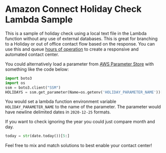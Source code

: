 # Amazon Connect Holiday Check Lambda Sample

This is a sample of holiday check using a local text file in the Lambda function without any use of external databases. This is great for branching to a Holiday or out of office contact flow based on the response. You can use this and queue [hours of operation](https://docs.aws.amazon.com/connect/latest/adminguide/set-hours-operation.html) to create a responsive and automated contact center.

You could alternatively load a parameter from [AWS Parameter Store](https://aws.amazon.com/systems-manager/features/#Parameter_Store) with something like the code below:

```python
import boto3
import os
ssm = boto3.client("SSM")
HOLIDAYS = ssm.get_parameter(Name=os.getenv('HOLIDAY_PARAMETER_NAME'))['Parameter']['Value']
```

You would set a lambda function environment variable `HOLIDAY_PARAMETER_NAME` to the name of the parameter. The parameter would have newline delimited dates in `2020-12-25` formats.

If you want to check ignoring the year you could just compare month and day.

```python
today = str(date.today())[5:]
```

Feel free to mix and match solutions to best enable your contact center!
